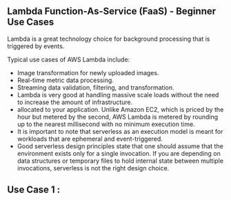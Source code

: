## Lambda Function-As-Service (FaaS) - Beginner Use Cases
Lambda is a great technology choice for background processing that is triggered by events.

Typical use cases of AWS Lambda include:

- Image transformation for newly uploaded images.
- Real-time metric data processing.
- Streaming data validation, filtering, and transformation.
- Lambda is very good at handling massive scale loads without the need to increase the amount of infrastructure.
- allocated to your application. Unlike Amazon EC2, which is priced by the hour but metered by the second, AWS Lambda is metered by rounding up to the nearest millisecond with no minimum execution time.
- It is important to note that serverless as an execution model is meant for workloads that are ephemeral and event-triggered. 
- Good serverless design principles state that one should assume that the environment exists only for a single invocation. If you are depending on data structures or temporary files to hold internal state between multiple invocations, serverless is not the right design choice.

## Use Case 1 :
